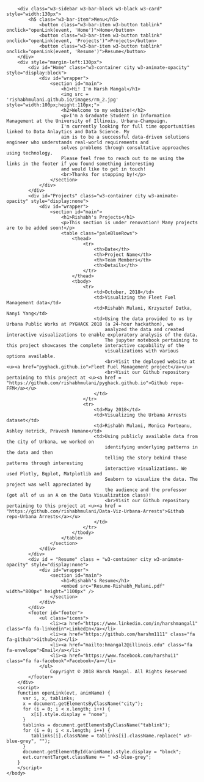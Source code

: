 
<!DOCTYPE html>
<html>
	<title>Harsh Mangal's Website</title>
	<meta name="viewport" content="width=device-width, initial-scale=1.0">
	<link rel="stylesheet" href="https://www.w3schools.com/w3css/4/w3.css">
	<link href="http://maxcdn.bootstrapcdn.com/font-awesome/4.1.0/css/font-awesome.min.css" rel="stylesheet">
	<link rel="stylesheet" href="assets/css/main.css" />
	<body>

		<div class="w3-sidebar w3-bar-block w3-black w3-card" style="width:130px">
			<h5 class="w3-bar-item">Menu</h5>
				<button class="w3-bar-item w3-button tablink" onclick="openLink(event, 'Home')">Home</button>
				<button class="w3-bar-item w3-button tablink" onclick="openLink(event, 'Projects')">Projects</button>
				<button class="w3-bar-item w3-button tablink" onclick="openLink(event, 'Resume')">Resume</button>
		</div>
		<div style="margin-left:130px">
			<div id="Home" class="w3-container city w3-animate-opacity" style="display:block">
				<div id="wrapper">
					<section id="main">
						<h1>Hi! I'm Harsh Mangal</h1>
						<img src = 'rishabhmulani.github.io/images/rm_2.jpg' style="width:100px;height:110px;">
						<h2>Welcome to my website!</h2>
						<p>I'm a Graduate Student in Information Management at the University of Illinois, Urbana-Champaign.
						I'm currently looking for full time opportunities linked to Data Anlaytics and Data Science. My 
						aim is to be a successful data-driven solutions engineer who understands real-world requirements and
						solves problems through consultative approaches using technology.
						Please feel free to reach out to me using the links in the footer if you found something interesting 
						and would like to get in touch!
						<br>Thanks for stopping by!</p>
					</section>
				</div>
			</div>
			<div id="Projects" class="w3-container city w3-animate-opacity" style="display:none">
				<div id="wrapper">
					<section id="main">
						<h1>Rishabh's Projects</h1>
						<p>This section is under renovation! Many projects are to be added soon!</p> 
						<table class="paleBlueRows">
							<thead>
								<tr>
									<th>Date</th>
									<th>Project Name</th>
									<th>Team Members</th>
									<th>Details</th>
								</tr>
							</thead>
							<tbody>
								<tr>
									<td>October, 2018</td>
									<td>Visualizing the Fleet Fuel Management data</td>
									<td>Rishabh Mulani, Krzysztof Dutka, Nanyi Yang</td>
									<td>Using the data provided to us by Urbana Public Works at PYGHACK 2018 (a 24-hour hackathon), we
										analyzed the data and created interactive visualizations to enable exploratory analysis of the data. 
										The jupyter notebook pertaining to this project showcases the complete interactive capability of the 
										visualizations with various options available.
										<br>Visit the deployed website at <u><a href="pyghack.github.io">Fleet Fuel Management project</a></u>
										<br>Visit our Github repository pertaining to this project at <u><a href = "https://github.com/rishabhmulani/pyghack.github.io">Github repo-FFM</a></u>
									</td>
								</tr>
								<tr>
									<td>May 2018</td>
									<td>Visualizing the Urbana Arrests dataset</td>
									<td>Rishabh Mulani, Monica Porteanu, Ashley Hetrick, Pravesh Humane</td>
									<td>Using publicly available data from the city of Urbana, we worked on 
										identifying underlying patterns in the data and then 
										telling the story behind those patterns through interesting
										interactive visualizations. We used Plotly, Bqplot, Matplotlib and 
										Seaborn to visualize the data. The project was well appreciated by
										the audience and the professor (got all of us an A on the Data Visualization class)!
										<br>Visit our Github repository pertaining to this project at <u><a href = "https://github.com/rishabhmulani/Data-Viz-Urbana-Arrests">Github repo-Urbana Arrests</a></u>
									</td>
								</tr>
							</tbody>
						</table>
					</section>
				</div>
			</div>
			<div id = "Resume" class = "w3-container city w3-animate-opacity" style="display:none">
				<div id="wrapper">
					<section id="main">
						<h1>Rishabh's Resume</h1>
						<embed src="Resume-Rishabh_Mulani.pdf" width="800px" height="1100px" />
					</section>
				</div>
			</div>
			<footer id="footer">
				<ul class="icons">
					<li><a href="https://www.linkedin.com/in/harshmangal1" class="fa fa-linkedin">LinkedIn</a></li>
					<li><a href="https://github.com/harshm1111" class="fa fa-github">Github</a></li>
					<li><a href="mailto:hmangal2@illinois.edu" class="fa fa-envelope">Email</a></li>
					<li><a href="https://www.facebook.com/harshu11" class="fa fa-facebook">Facebook</a></li>
				</ul>
					Copyright © 2018 Harsh Mangal. All Rights Reserved
			</footer>
		</div>
		<script>
		function openLink(evt, animName) {
		  var i, x, tablinks;
		  x = document.getElementsByClassName("city");
		  for (i = 0; i < x.length; i++) {
		     x[i].style.display = "none";
		  }
		  tablinks = document.getElementsByClassName("tablink");
		  for (i = 0; i < x.length; i++) {
		     tablinks[i].className = tablinks[i].className.replace(" w3-blue-grey", "");
		  }
		  document.getElementById(animName).style.display = "block";
		  evt.currentTarget.className += " w3-blue-grey";
		}
		</script>
	</body>
</html>
